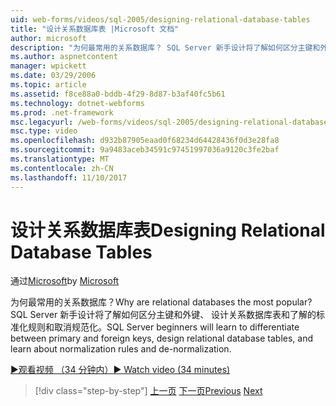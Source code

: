 ```yaml
---
uid: web-forms/videos/sql-2005/designing-relational-database-tables
title: "设计关系数据库表 |Microsoft 文档"
author: microsoft
description: "为何最常用的关系数据库？ SQL Server 新手设计将了解如何区分主键和外键，设计关系数据库..."
ms.author: aspnetcontent
manager: wpickett
ms.date: 03/29/2006
ms.topic: article
ms.assetid: f8ce88a0-bddb-4f29-8d87-b3af40fc5b61
ms.technology: dotnet-webforms
ms.prod: .net-framework
msc.legacyurl: /web-forms/videos/sql-2005/designing-relational-database-tables
msc.type: video
ms.openlocfilehash: d932b87905eaad0f68234d64428436f0d3e28fa8
ms.sourcegitcommit: 9a9483aceb34591c97451997036a9120c3fe2baf
ms.translationtype: MT
ms.contentlocale: zh-CN
ms.lasthandoff: 11/10/2017
---
```

<a name="designing-relational-database-tables"></a><span data-ttu-id="5eb71-104">设计关系数据库表</span><span class="sxs-lookup"><span data-stu-id="5eb71-104">Designing Relational Database Tables</span></span>
====================
<span data-ttu-id="5eb71-105">通过[Microsoft](https://github.com/microsoft)</span><span class="sxs-lookup"><span data-stu-id="5eb71-105">by [Microsoft](https://github.com/microsoft)</span></span>

<span data-ttu-id="5eb71-106">为何最常用的关系数据库？</span><span class="sxs-lookup"><span data-stu-id="5eb71-106">Why are relational databases the most popular?</span></span> <span data-ttu-id="5eb71-107">SQL Server 新手设计将了解如何区分主键和外键、 设计关系数据库表和了解的标准化规则和取消规范化。</span><span class="sxs-lookup"><span data-stu-id="5eb71-107">SQL Server beginners will learn to differentiate between primary and foreign keys, design relational database tables, and learn about normalization rules and de-normalization.</span></span>

[<span data-ttu-id="5eb71-108">&#9654;观看视频 （34 分钟内）</span><span class="sxs-lookup"><span data-stu-id="5eb71-108">&#9654; Watch video (34 minutes)</span></span>](https://channel9.msdn.com/Blogs/ASP-NET-Site-Videos/designing-relational-database-tables)

>[!div class="step-by-step"]
<span data-ttu-id="5eb71-109">[上一页](more-about-column-data-types-and-other-properties.md)
[下一页](manipulating-database-data.md)</span><span class="sxs-lookup"><span data-stu-id="5eb71-109">[Previous](more-about-column-data-types-and-other-properties.md)
[Next](manipulating-database-data.md)</span></span>
